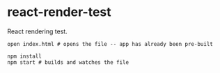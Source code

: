 react-render-test
=================

React rendering test.

```
open index.html # opens the file -- app has already been pre-built

npm install
npm start # builds and watches the file
```
